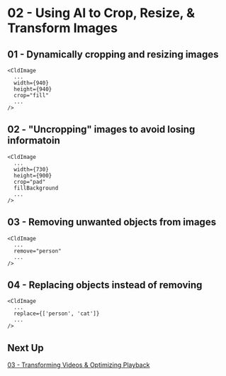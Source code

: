 # 02 - Using AI to Crop, Resize, & Transform Images


## 01 - Dynamically cropping and resizing images

```
<CldImage
  ...
  width={940}
  height={940}
  crop="fill"
  ...
/>
```

## 02 - "Uncropping" images to avoid losing informatoin

```
<CldImage
  ...
  width={730}
  height={900}
  crop="pad"
  fillBackground
  ...
/>
```

## 03 - Removing unwanted objects from images

```
<CldImage
  ...
  remove="person"
  ...
/>
```


## 04 - Replacing objects instead of removing

```
<CldImage
  ...
  replace={['person', 'cat']}
  ...
/>
```

## Next Up

[03 - Transforming Videos & Optimizing Playback](https://github.com/colbyfayock/cloudinary-ai-travel-workshop/blob/main/lessons/03%20-%20Dynamically%20Cropping%20Videos%20with%20Object%20Detection.md)
